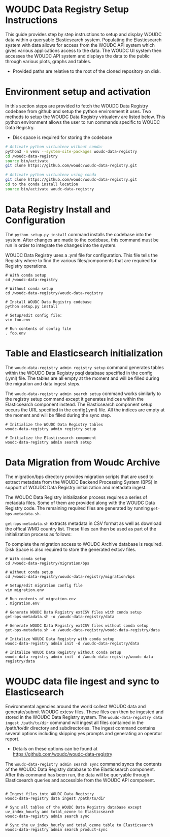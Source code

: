 # WOUDC Data Registry Setup Instructions

This guide provides step by step instructions to setup and display WOUDC data 
within a queryable Elasticsearch system. Populating the Elasticsearch system with 
data allows for access from the WOUDC API system which gives various applications 
access to the data. The WOUDC UI system then accesses  the WOUDC API system
and displays the data to the public through various plots, graphs and tables.  

* Provided paths are relative to the root of the cloned repository on disk.

# Environment setup and activation
In this section steps are provided to fetch the WOUDC Data Registry codebase from 
github and setup the python environment it uses. Two methods to setup the 
WOUDC Data Registry virtualenv are listed below. This python environment 
allows the user to run commands specific to WOUDC Data Registry.

* Disk space is required for storing the codebase
```bash
# Activate python virtualenv without conda: 
python3 -m venv --system-site-packages woudc-data-registry
cd /woudc-data-registry
source bin/activate
git clone https://github.com/woudc/woudc-data-registry.git

# Activate python virtualenv using conda
git clone https://github.com/woudc/woudc-data-registry.git
cd to the conda install location
source bin/activate woudc-data-registry
```
# Data Registry Install and Configuration 
The `python setup.py install` command installs the codebase into the
system. After changes are made to the codebase, this command must be
run in order to integrate the changes into the system. 

WOUDC Data Registry uses a .yml file for configuration. This file 
tells the Registry where to find the various files/components that 
are required for Registry operations. 
```
# With conda setup
cd /woudc-data-registry

# Without conda setup
cd /woudc-data-registry/woudc-data-registry

# Install WOUDC Data Registry codebase
python setup.py install
 
# Setup/edit config file: 
vim foo.env

# Run contents of config file
. foo.env
```
# Table and Elasticsearch initialization
The `woudc-data-registry admin registry setup` command generates tables within the WOUDC Data Registry
psql database specified in the config (.yml) file. The tables are all empty
at the moment and will be filled during the migration and data ingest steps.

The `woudc-data-registry admin search setup` command works similarly to the registry setup
command except it generates indices within the Elasticsearch component instead. 
The Elasticsearch component setup occurs the URL specified in the config(.yml) file. 
All the indices are empty at the moment and will be filled during the sync step.

```
# Initialize the WOUDC Data Registry tables
woudc-data-registry admin registry setup

# Initialize the Elasticsearch component
woudc-data-registry admin search setup
```
# Data Migration from Woudc Archive
The migration/bps directory provides migration scripts that are used to extract
metadata from the WOUDC Backend Processing System (BPS) in support of
WOUDC Data Registry initialization and metadata ingest.

The WOUDC Data Registry initialization process requires a series of metadata
files. Some of them are provided along with the WOUDC Data Registry code.
The remaining required files are generated by running `get-bps-metadata.sh`.

`get-bps-metadata.sh` extracts metadata in CSV format as well as download
the offical WMO country list.  These files can then be used as part of the
initialization process as follows:

To complete the migration access to WOUDC Archive database is required. Disk Space
is also required to store the generated extcsv files.
```
# With conda setup
cd /woudc-data-registry/migration/bps

# Without conda setup
cd /woudc-data-registry/woudc-data-registry/migration/bps

# Setup/edit migration config file
vim migration.env

# Run contents of migration.env
. migration.env

# Generate WOUDC Data Registry extCSV files with conda setup
get-bps-metadata.sh -o /woudc-data-registry/data 

# Generate WOUDC Data Registry extCSV files without conda setup
get-bps-metadata.sh -o /woudc-data-registry/woudc-data-registry/data

# Initalize WOUDC Data Registry with conda setup
woudc-data-registry admin init -d /woudc-data-registry/data

# Initalize WOUDC Data Registry without conda setup
woudc-data-registry admin init -d /woudc-data-registry/woudc-data-registry/data
```
# WOUDC data file ingest and sync to Elasticsearch
Environmental agencies around the world collect WOUDC data and generate/submit WOUDC extcsv files.
These files can then be ingested and stored in the WOUDC Data Registry system. The 
`woudc-data-registry data ingest /path/to/dir` command will ingest all files contained in the
/path/to/dir directory and subdirectories. The ingest command contains several options including 
skipping yes prompts and generating an operator report. 

* Details on these options can be found at https://github.com/woudc/woudc-data-registry

The `woudc-data-registry admin search sync` command syncs the contents of the WOUDC Data
Registry database to the Elasticsearch component. After this command has been run, the data will be 
queryable through Elasticsearch queries and accessible from the WOUDC API component.
```

# Ingest files into WOUDC Data Registry
woudc-data-registry data ingest /path/to/dir

# Sync all tables of the WOUDC Data Registry database except uv_index_hourly and total_ozone to Elasticsearch
woudc-data-registry admin search sync

# Sync the uv_index_hourly and total_ozone table to Elasticsearch
woudc-data-registry admin search product-sync
```
